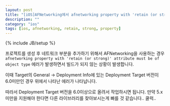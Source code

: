 ```yaml
---
layout: post
title: "[iOS]AFNetworking에서 afnetworking property with 'retain (or strong)' attribute must be of object type 에러 처리하기"
description: ""
category: "ios"
tags: [ios, afnetworking, retain, strong, property]
---
```

{% include JB/setup %}

프로젝트를 생성 후 네트워크 부분을 추가하기 위해서 AFNetworking을 사용하는 경우 `afnetworking property with 'retain (or strong)' attribute must be of object type` 에러가 발생하면서 빌드가 되지 않는 상황이 발생합니다.

이때 Target의 General -> Deployment Info에 있는 Deployment Target 버전이 6.0미만인 경우 위에서 나타난 에러가 나타납니다.

따라서 Deployment Target 버전을 6.0이상으로 올려서 작업하시면 됩니다. 만약 5.x미만을 지원해야 한다면 다른 라이브러리를 찾아보시는게 빠를 것 같습니다.. 쿨럭..

